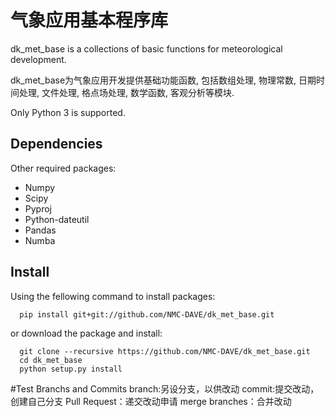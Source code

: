 # 气象应用基本程序库

dk_met_base is a collections of basic functions for meteorological development.

dk_met_base为气象应用开发提供基础功能函数, 包括数组处理, 物理常数, 日期时间处理,
文件处理, 格点场处理, 数学函数, 客观分析等模块.

Only Python 3 is supported.

## Dependencies
Other required packages:

- Numpy
- Scipy
- Pyproj
- Python-dateutil
- Pandas
- Numba

## Install
Using the fellowing command to install packages:
```
  pip install git+git://github.com/NMC-DAVE/dk_met_base.git
```

or download the package and install:
```
  git clone --recursive https://github.com/NMC-DAVE/dk_met_base.git
  cd dk_met_base
  python setup.py install
```
#Test Branchs and Commits
branch:另设分支，以供改动
commit:提交改动，创建自己分支
Pull Request：递交改动申请
merge branches：合并改动
